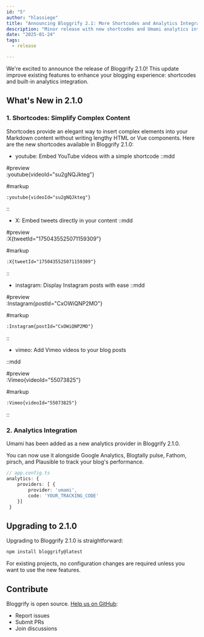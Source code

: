 ```yaml
---
id: "5"
author: "hlassiege"
title: "Announcing Bloggrify 2.1: More Shortcodes and Analytics Integration"
description: "Minor release with new shortcodes and Umami analytics integration. "
date: "2025-01-24"
tags:
  - release

---
```


We're excited to announce the release of Bloggrify 2.1.0! This update improve existing features to enhance your blogging experience: shortcodes and built-in analytics integration.

## What's New in 2.1.0

### 1. Shortcodes: Simplify Complex Content

Shortcodes provide an elegant way to insert complex elements into your Markdown content without writing lengthy HTML or Vue components. 
Here are the new shortcodes available in Bloggrify 2.1.0:

- youtube: Embed YouTube videos with a simple shortcode
::mdd

#preview    
:youtube{videoId="su2gNQJkteg"}


#markup
```markdown
:youtube{videoId="su2gNQJkteg"}

```
::
- X: Embed tweets directly in your content
  ::mdd

#preview    
:X{tweetId="1750435525071159309"}


#markup
```markdown
:X{tweetId="1750435525071159309"}

```
::
- instagram: Display Instagram posts with ease
::mdd

#preview    
:Instagram{postId="CxOWiQNP2MO"}


#markup
```markdown
:Instagram{postId="CxOWiQNP2MO"}

```
::
- vimeo: Add Vimeo videos to your blog posts

::mdd

#preview    
:Vimeo{videoId="55073825"}


#markup
```markdown
:Vimeo{videoId="55073825"}

```
::

### 2. Analytics Integration

Umami has been added as a new analytics provider in Bloggrify 2.1.0. 

You can now use it alongside Google Analytics, Blogtally pulse, Fathom, pirsch, and Plausible to track your blog's performance.


```ts
// app.config.ts
analytics: {
    providers: [ {
        provider: 'umami',
        code: 'YOUR_TRACKING_CODE'
    }]
 }
```

## Upgrading to 2.1.0

Upgrading to Bloggrify 2.1.0 is straightforward:

```bash
npm install bloggrify@latest
```

For existing projects, no configuration changes are required unless you want to use the new features.

## Contribute
Bloggrify is open source. [Help us on GitHub](https://github.com/bloggrify/bloggrify):

* Report issues
* Submit PRs
* Join discussions
